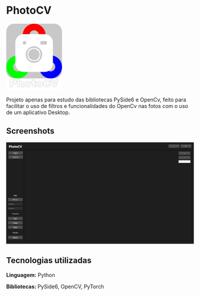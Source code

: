 # PhotoCV

![Logo](/assets/logo150.png)

Projeto apenas para estudo das bibliotecas PySide6 e OpenCv, feito para facilitar o uso de filtros e funcionalidades do OpenCv nas fotos com o uso de um aplicativo Desktop.


## Screenshots

![UI](/assets/mainscreen.png)

## Tecnologias utilizadas

**Linguagem:** Python

**Bibliotecas:** PySide6, OpenCV, PyTorch
